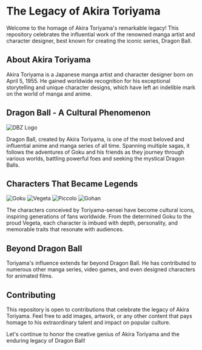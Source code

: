 # The Legacy of Akira Toriyama

Welcome to the homage of Akira Toriyama's remarkable legacy! This repository celebrates the influential work of the renowned manga artist and character designer, best known for creating the iconic series, Dragon Ball.

## About Akira Toriyama

Akira Toriyama is a Japanese manga artist and character designer born on April 5, 1955. He gained worldwide recognition for his exceptional storytelling and unique character designs, which have left an indelible mark on the world of manga and anime.

## Dragon Ball - A Cultural Phenomenon

![DBZ Logo](image-url)

Dragon Ball, created by Akira Toriyama, is one of the most beloved and influential anime and manga series of all time. Spanning multiple sagas, it follows the adventures of Goku and his friends as they journey through various worlds, battling powerful foes and seeking the mystical Dragon Balls.

## Characters That Became Legends

![Goku](https://example.com/goku.jpg)
![Vegeta](https://example.com/vegeta.jpg)
![Piccolo](https://example.com/piccolo.jpg)
![Gohan](https://example.com/gohan.jpg)

The characters conceived by Toriyama-sensei have become cultural icons, inspiring generations of fans worldwide. From the determined Goku to the proud Vegeta, each character is imbued with depth, personality, and memorable traits that resonate with audiences.

## Beyond Dragon Ball

Toriyama's influence extends far beyond Dragon Ball. He has contributed to numerous other manga series, video games, and even designed characters for animated films.

## Contributing

This repository is open to contributions that celebrate the legacy of Akira Toriyama. Feel free to add images, artwork, or any other content that pays homage to his extraordinary talent and impact on popular culture.

Let's continue to honor the creative genius of Akira Toriyama and the enduring legacy of Dragon Ball!
